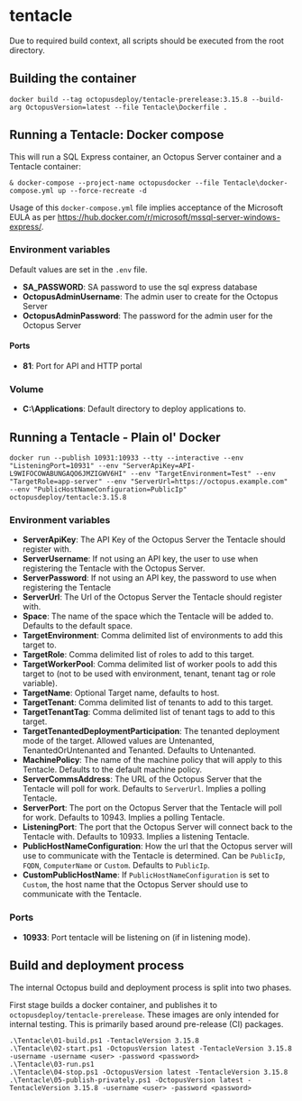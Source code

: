 # tentacle

Due to required build context, all scripts should be executed from the root directory.

## Building the container

```plaintext
docker build --tag octopusdeploy/tentacle-prerelease:3.15.8 --build-arg OctopusVersion=latest --file Tentacle\Dockerfile .
```

## Running a Tentacle: Docker compose

This will run a SQL Express container, an Octopus Server container and a Tentacle container:

```plaintext
& docker-compose --project-name octopusdocker --file Tentacle\docker-compose.yml up --force-recreate -d
```

Usage of this `docker-compose.yml` file implies acceptance of the Microsoft EULA as per https://hub.docker.com/r/microsoft/mssql-server-windows-express/.

### Environment variables

Default values are set in the `.env` file.

- **SA_PASSWORD**: SA password to use the sql express database
- **OctopusAdminUsername**: The admin user to create for the Octopus Server
- **OctopusAdminPassword**: The password for the admin user for the Octopus Server

#### Ports

- **81**: Port for API and HTTP portal

### Volume

- **C:\Applications**: Default directory to deploy applications to.

## Running a Tentacle - Plain ol' Docker

```plaintext
docker run --publish 10931:10933 --tty --interactive --env "ListeningPort=10931" --env "ServerApiKey=API-L9WIFOCOWABUNGAQO6JMZIGWV6HI" --env "TargetEnvironment=Test" --env "TargetRole=app-server" --env "ServerUrl=https://octopus.example.com"  --env "PublicHostNameConfiguration=PublicIp" octopusdeploy/tentacle:3.15.8
```

### Environment variables

- **ServerApiKey**: The API Key of the Octopus Server the Tentacle should register with.
- **ServerUsername**: If not using an API key, the user to use when registering the Tentacle with the Octopus Server.
- **ServerPassword**: If not using an API key, the password to use when registering the Tentacle
- **ServerUrl**: The Url of the Octopus Server the Tentacle should register with.
- **Space**: The name of the space which the Tentacle will be added to. Defaults to the default space.
- **TargetEnvironment**: Comma delimited list of environments to add this target to.
- **TargetRole**: Comma delimited list of roles to add to this target.
- **TargetWorkerPool**: Comma delimited list of worker pools to add this target to (not to be used with environment, tenant, tenant tag or role variable).
- **TargetName**: Optional Target name, defaults to host.
- **TargetTenant**: Comma delimited list of tenants to add to this target.
- **TargetTenantTag**: Comma delimited list of tenant tags to add to this target.
- **TargetTenantedDeploymentParticipation**: The tenanted deployment mode of the target. Allowed values are Untenanted, TenantedOrUntenanted and Tenanted. Defaults to Untenanted.
- **MachinePolicy**: The name of the machine policy that will apply to this Tentacle. Defaults to the default machine policy.
- **ServerCommsAddress**: The URL of the Octopus Server that the Tentacle will poll for work. Defaults to `ServerUrl`. Implies a polling Tentacle.
- **ServerPort**: The port on the Octopus Server that the Tentacle will poll for work. Defaults to 10943. Implies a polling Tentacle.
- **ListeningPort**: The port that the Octopus Server will connect back to the Tentacle with. Defaults to 10933. Implies a listening Tentacle.
- **PublicHostNameConfiguration**: How the url that the Octopus server will use to communicate with the Tentacle is determined. Can be `PublicIp`, `FQDN`, `ComputerName` or `Custom`. Defaults to `PublicIp`.
- **CustomPublicHostName**: If `PublicHostNameConfiguration` is set to `Custom`, the host name that the Octopus Server should use to communicate with the Tentacle.

### Ports

- **10933**: Port tentacle will be listening on (if in listening mode).

## Build and deployment process

The internal Octopus build and deployment process is split into two phases.

First stage builds a docker container, and publishes it to `octopusdeploy/tentacle-prerelease`. These images are only intended for internal testing. This is primarily based around pre-release (CI) packages.

```plaintext
.\Tentacle\01-build.ps1 -TentacleVersion 3.15.8
.\Tentacle\02-start.ps1 -OctopusVersion latest -TentacleVersion 3.15.8 -username -username <user> -password <password>
.\Tentacle\03-run.ps1
.\Tentacle\04-stop.ps1 -OctopusVersion latest -TentacleVersion 3.15.8
.\Tentacle\05-publish-privately.ps1 -OctopusVersion latest -TentacleVersion 3.15.8 -username <user> -password <password>
```
